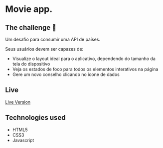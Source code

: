 <h1>Movie app.</h1> 



## The challenge :heartbeat:

Um desafio para consumir uma API de países.

Seus usuários devem ser capazes de:

- Visualize o layout ideal para o aplicativo, dependendo do tamanho da tela do dispositivo
- Veja os estados de foco para todos os elementos interativos na página
- Gere um novo conselho clicando no ícone de dados

## Live

<a target="_blank" href="https://movies-project-taupe.vercel.app/">Live Version</a>
&nbsp;

## Technologies used

- HTML5
- CSS3
- Javascript
